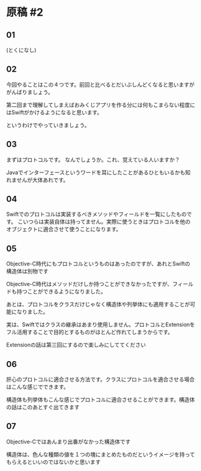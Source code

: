 # 原稿 #2

## 01

(とくになし)

## 02

今回やることはこの４つです。前回と比べるとだいぶしんどくなると思いますががんばりましょう。

第二回まで理解してしまえばおみくじアプリを作る分には何もこまらない程度にはSwiftがかけるようになると思います。

というわけでやっていきましょう。

## 03

まずはプロトコルです。
なんでしょうか。これ、覚えている人いますか？

Javaでインターフェースというワードを耳にしたことがあるひともいるかも知れませんが大体あれです。

## 04

Swiftでのプロトコルは実装するべきメソッドやフィールドを一覧にしたものです。
こいつらは実装自体は持ってません。実際に使うときはプロトコルを他のオブジェクトに適合させて使うことになります。

## 05

Objective-C時代にもプロトコルというものはあったのですが、あれとSwiftの構造体は別物です

Objective-C時代はメソッドだけしか持つことができなかったですが、フィールドも持つことができるようになりました。

あとは、プロトコルをクラスだけじゃなく構造体や列挙体にも適用することが可能になりました。

実は、Swiftではクラスの継承はあまり使用しません。プロトコルとExtensionをフル活用することで目的とするものがほとんど作れてしまうからです。

Extensionの話は第三回にするので楽しみにしててください

## 06

肝心のプロトコルに適合させる方法です。クラスにプロトコルを適合させる場合はこんな感じでできます。

構造体も列挙体もこんな感じでプロトコルに適合させることができます。構造体の話はこのあとすぐ出てきます

## 07

Objective-Cではあんまり出番がなかった構造体です

構造体は、色んな種類の値を１つの塊にまとめたものだというイメージを持ってもらえるといいのではないかと思います


